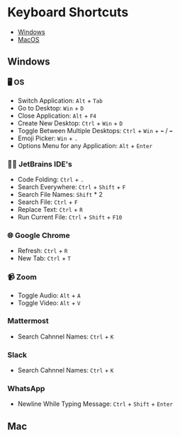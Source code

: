 # Keyboard Shortcuts 

- [Windows](#windows)
- [MacOS](#mac)

## Windows

### 🖥 OS
- Switch Application: `Alt` + `Tab`
- Go to Desktop: `Win` + `D`
- Close Application: `Alt` + `F4`
- Create New Desktop: `Ctrl` + `Win` + `D`
- Toggle Between Multiple Desktops: `Ctrl` + `Win` + `⬅` / `➡`
- Emoji Picker: `Win` + `.`
- Options Menu for any Application: `Alt` + `Enter`

### 👩‍💻 JetBrains IDE's

- Code Folding: `Ctrl` + `.`
- Search Everywhere: `Ctrl` + `Shift` + `F`
- Search File Names: `Shift` * 2
- Search File: `Ctrl` + `F`
- Replace Text: `Ctrl` + `R`
- Run Current File: `Ctrl` + `Shift` + `F10`

### 🌐  Google Chrome
- Refresh: `Ctrl` + `R`
- New Tab: `Ctrl` + `T`

### 📹 Zoom
- Toggle Audio: `Alt` + `A`
- Toggle Video: `Alt` + `V`

###  Mattermost
- Search Cahnnel Names: `Ctrl` + `K`

### Slack
- Search Cahnnel Names: `Ctrl` + `K`

### WhatsApp
- Newline While Typing Message: `Ctrl` + `Shift` + `Enter`

## Mac
